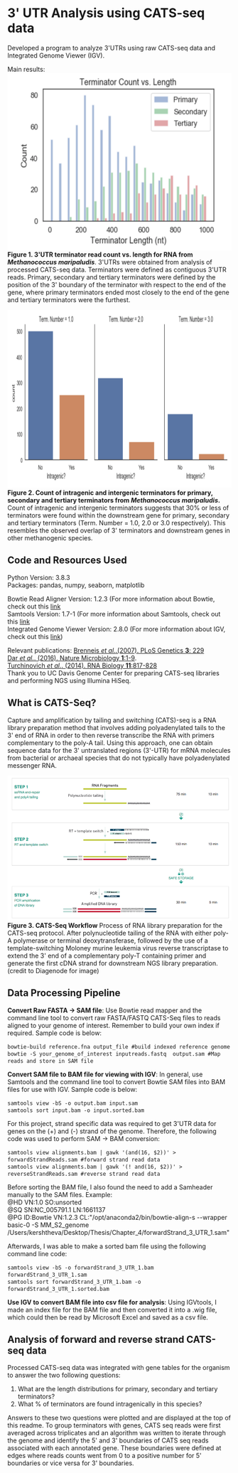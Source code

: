 # 3' UTR Analysis using CATS-seq data
Developed a program to analyze 3'UTRs using raw CATS-seq data and Integrated Genome Viewer (IGV).   

Main results: <br>
<img align ="center" src="https://github.com/Kersh-Theva/3-UTR-Analysis-/blob/master/TermLengthHistogram.png" width="600" height="400"> <br>
**Figure 1. 3'UTR terminator read count vs. length for RNA from *Methanococcus maripaludis***. 3'UTRs were obtained from analysis of processed CATS-seq data. Terminators were defined as contiguous 3'UTR reads. Primary, secondary and tertiary terminators were defined by the position of the 3' boundary of the terminator with respect to the end of the gene, where primary terminators ended most closely to the end of the gene and tertiary terminators were the furthest. 

<img src="https://github.com/Kersh-Theva/3-UTR-Analysis-/blob/master/IntraGene.png" width="950" height="400"> <br>
**Figure 2. Count of intragenic and intergenic terminators for primary, secondary and tertiary terminators from *Methanococcus maripaludis*.** Count of intragenic and intergenic terminators suggests that 30% or less of terminators were found within the downstream gene for primary, secondary and tertiary terminators (Term. Number = 1.0, 2.0  or 3.0 respectively). This resembles the observed overlap of 3' terminators and downstream genes in other methanogenic species. 

## Code and Resources Used
Python Version: 3.8.3 <br>
Packages: pandas, numpy, seaborn, matplotlib <br>

Bowtie Read Aligner Version: 1.2.3 (For more information about Bowtie, check out this [link](http://bowtie-bio.sourceforge.net/index.shtml) <br>
Samtools Version: 1.7-1 (For more information about Samtools, check out this [link](http://samtools.sourceforge.net/)<br>
Integrated Genome Viewer Version: 2.8.0 (For more information about IGV, check out this [link](http://software.broadinstitute.org/software/igv/)) <br>

Relevant publications:
[Brenneis *et al.*.(2007). PLoS Genetics **3**: 229](https://www.ncbi.nlm.nih.gov/pmc/articles/PMC2151090/) <br>
[Dar *et al.*. (2016). Nature Microbiology **1**:1-9](https://www.nature.com/articles/nmicrobiol2016143#Sec15). <br>
[Turchinovich *et al.*. (2014). RNA Biology **11**:817-828](https://www.ncbi.nlm.nih.gov/pmc/articles/PMC4179956/) <br>
Thank you to UC Davis Genome Center for preparing CATS-seq libraries and performing NGS using Illumina HiSeq. <br>

## What is CATS-Seq? 
Capture and amplification by tailing and switching (CATS)-seq is a RNA library preparation method that involves adding polyadenylated tails to the 3' end of RNA in order to then reverse transcribe the RNA with  primers complementary to the poly-A tail. Using this approach, one can obtain sequence data for the 3' untranslated regions (3'-UTR) for mRNA molecules from bacterial or archaeal species that do not typically have polyadenylated messenger RNA. 

![CATS-Seq](https://github.com/Kersh-Theva/3-UTR-Analysis-/blob/master/CATS-Seq%20illustration.png) <br>
**Figure 3. CATS-Seq Workflow** Process of RNA library preparation for the CATS-seq protocol. After polynucleotide tailing of the RNA with either poly-A polymerase or terminal deoxytransferase, followed by the use of a template-switching Moloney murine leukemia virus reverse transcriptase to extend the 3' end of a complementary poly-T containing primer and generate the first cDNA strand for downstream NGS library preparation.  (credit to Diagenode for image) 

## Data Processing Pipeline

**Convert Raw FASTA -> SAM file**: Use Bowtie read mapper and the command line tool to convert raw FASTA/FASTQ CATS-Seq files to reads aligned to your genome of interest. Remember to build your own index if required. Sample code is below: 
~~~
bowtie-build reference.fna output_file #build indexed reference genome
bowtie -S your_genome_of_interest inputreads.fastq  output.sam #Map reads and store in SAM file 
~~~

**Convert SAM file to BAM file for viewing with IGV**: In general, use Samtools and the command line tool to convert Bowtie SAM files into BAM files for use with IGV. Sample code is below: 
~~~
samtools view -bS -o output.bam input.sam
samtools sort input.bam -o input.sorted.bam
~~~
For this project, strand specific data was required to get 3'UTR data for genes on the (+) and (-) strand of the genome. Therefore, the following code was used to perform SAM -> BAM conversion: 
~~~
samtools view alignments.bam | gawk '(and(16, $2))' > forwardStrandReads.sam #forward strand read data
samtools view alignments.bam | gawk '(! and(16, $2))' > reverseStrandReads.sam #reverse strand read data
~~~

Before sorting the BAM file, I also found the need to add a Samheader manually to the SAM files.  Example: <br>
@HD	VN:1.0	SO:unsorted <br>
@SQ	SN:NC_005791.1	LN:1661137<br>
@PG	ID:Bowtie	VN:1.2.3	CL:"/opt/anaconda2/bin/bowtie-align-s --wrapper basic-0 -S MM_S2_genome <br> /Users/kershtheva/Desktop/Thesis/Chapter_4/forwardStrand_3_UTR_1.sam" <br>

Afterwards, I was able to make a sorted bam file using the following command line code: 
~~~
samtools view -bS -o forwardStrand_3_UTR_1.bam forwardStrand_3_UTR_1.sam
samtools sort forwardStrand_3_UTR_1.bam -o forwardStrand_3_UTR_1.sorted.bam
~~~
**Use IGV to convert BAM file into csv file for analysis**: Using IGVtools, I made an index file for the BAM file and then converted it into a .wig file, which could then be read by Microsoft Excel and saved as a csv file.

## Analysis of forward and reverse strand CATS-seq data
Processed CATS-seq data was integrated with gene tables for the organism to answer the two following  questions: <br>
1. What are the length distributions for primary, secondary and tertiary terminators? 
2. What % of terminators are found intragenically in this species? 

Answers to these two questions were plotted and are displayed at the top of this readme. To group terminators with genes, CATS seq reads were first averaged across triplicates and an algorithm was written to iterate through the genome and identify the 5' and 3' boundaries of CATS seq reads associated with each annotated gene. These boundaries were defined at edges where reads counts went from 0 to a positive number for 5' boundaries or vice versa for 3' boundaries. 
